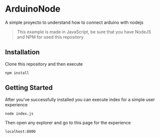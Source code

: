 # ArduinoNode
A simple proyecto to understand how to connect arduino with nodejs

> This example is made in JavaScript, be sure that you have NodeJS and NPM for used this repository

## Installation 

Clone this repository and then execute
```
npm install
```

## Getting Started

After you've successfully installed you can execute index for a simple user experience

```
node index.js
```

Then open any explorer and go to this page for the experience

```
localhost:8000
```

